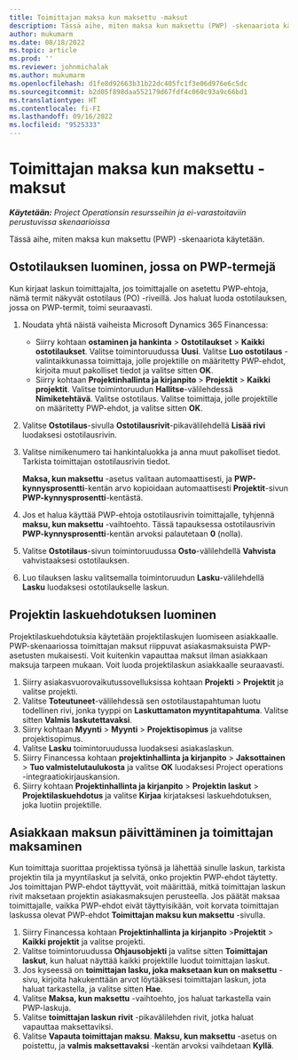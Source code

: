 ```yaml
---
title: Toimittajan maksa kun maksettu -maksut
description: Tässä aihe, miten maksa kun maksettu (PWP) -skenaariota käytetään.
author: mukumarm
ms.date: 08/18/2022
ms.topic: article
ms.prod: ''
ms.reviewer: johnmichalak
ms.author: mukumarm
ms.openlocfilehash: d1fe8d92663b31b22dc405fc1f3e06d976e6c5dc
ms.sourcegitcommit: b2d05f898daa552179d67fdf4c060c93a9c66bd1
ms.translationtype: HT
ms.contentlocale: fi-FI
ms.lasthandoff: 09/16/2022
ms.locfileid: "9525333"
---
```

# <a name="pay-when-paid-vendor-payments"></a>Toimittajan maksa kun maksettu -maksut

_**Käytetään:** Project Operationsin resursseihin ja ei-varastoitaviin perustuvissa skenaarioissa_

Tässä aihe, miten maksa kun maksettu (PWP) -skenaariota käytetään.

## <a name="create-a-purchase-order-that-has-pwp-terms"></a>Ostotilauksen luominen, jossa on PWP-termejä

Kun kirjaat laskun toimittajalta, jos toimittajalle on asetettu PWP-ehtoja, nämä termit näkyvät ostotilaus (PO) -riveillä. Jos haluat luoda ostotilauksen, jossa on PWP-termit, toimi seuraavasti.

1. Noudata yhtä näistä vaiheista Microsoft Dynamics 365 Financessa:

    - Siirry kohtaan **ostaminen ja hankinta** \> **Ostotilaukset** \> **Kaikki ostotilaukset**. Valitse toimintoruudussa **Uusi**. Valitse **Luo ostotilaus** - valintaikkunassa toimittaja, jolle projektille on määritetty PWP-ehdot, kirjoita muut pakolliset tiedot ja valitse sitten **OK**.
    - Siirry kohtaan **Projektinhallinta ja kirjanpito** \> **Projektit** \> **Kaikki projektit**. Valitse toimintoruudun **Hallitse**-välilehdessä **Nimiketehtävä**. Valitse ostotilaus. Valitse toimittaja, jolle projektille on määritetty PWP-ehdot, ja valitse sitten **OK**.

2. Valitse **Ostotilaus**-sivulla **Ostotilausrivit**-pikavälilehdellä **Lisää rivi** luodaksesi ostotilausrivin.
3. Valitse nimikenumero tai hankintaluokka ja anna muut pakolliset tiedot. Tarkista toimittajan ostotilausrivin tiedot.

    **Maksa, kun maksettu** -asetus valitaan automaattisesti, ja **PWP-kynnysprosentti**-kentän arvo kopioidaan automaattisesti **Projektit**-sivun **PWP-kynnysprosentti**-kentästä.

4. Jos et halua käyttää PWP-ehtoja ostotilausrivin toimittajalle, tyhjennä **maksu, kun maksettu** -vaihtoehto. Tässä tapauksessa ostotilausrivin **PWP-kynnysprosentti**-kentän arvoksi palautetaan **0** (nolla).
5. Valitse **Ostotilaus**-sivun toimintoruudussa **Osto**-välilehdellä **Vahvista** vahvistaaksesi ostotilauksen.
6. Luo tilauksen lasku valitsemalla toimintoruudun **Lasku**-välilehdellä **Lasku** luodaksesi ostotilaukselle laskun.

## <a name="create-a-project-invoice-proposal"></a>Projektin laskuehdotuksen luominen

Projektilaskuehdotuksia käytetään projektilaskujen luomiseen asiakkaalle. PWP-skenaariossa toimittajan maksut riippuvat asiakasmaksuista PWP-asetusten mukaisesti. Voit kuitenkin vapauttaa maksut ilman asiakkaan maksuja tarpeen mukaan. Voit luoda projektilaskun asiakkaalle seuraavasti.

1. Siirry asiakasvuorovaikutussovelluksissa kohtaan **Projekti** \> **Projektit** ja valitse projekti.
2. Valitse **Toteutuneet**-välilehdessä sen ostotilaustapahtuman luotu todellinen rivi, jonka tyyppi on **Laskuttamaton myyntitapahtuma**. Valitse sitten **Valmis laskutettavaksi**.
3. Siirry kohtaan **Myynti** \> **Myynti** \> **Projektisopimus** ja valitse projektisopimus.
4. Valitse **Lasku** toimintoruudussa luodaksesi asiakaslaskun.
5. Siirry Financessa kohtaan **projektinhallinta ja kirjanpito** \> **Jaksottainen** \> **Tuo valmistelutaulukosta** ja valitse **OK** luodaksesi Project operations -integraatiokirjauskansion.
6. Siirry kohtaan **Projektinhallinta ja kirjanpito** \> **Projektin laskut** \> **Projektilaskuehdotus** ja valitse **Kirjaa** kirjataksesi laskuehdotuksen, joka luotiin projektille.

## <a name="update-a-customer-payment-and-pay-the-vendor"></a>Asiakkaan maksun päivittäminen ja toimittajan maksaminen

Kun toimittaja suorittaa projektissa työnsä ja lähettää sinulle laskun, tarkista projektin tila ja myyntilaskut ja selvitä, onko projektin PWP-ehdot täytetty. Jos toimittajan PWP-ehdot täyttyvät, voit määrittää, mitkä toimittajan laskun rivit maksetaan projektin asiakasmaksujen perusteella. Jos päätät maksaa toimittajalle, vaikka PWP-ehdot eivät täyttyisikään, voit korvata toimittajan laskussa olevat PWP-ehdot **Toimittajan maksu kun maksettu** -sivulla.

1. Siirry Financessa kohtaan **Projektinhallinta ja kirjanpito** \>**Projektit** \> **Kaikki projektit** ja valitse projekti.
2. Valitse toimintoruudussa **Ohjausobjekti** ja valitse sitten **Toimittajan laskut**, kun haluat näyttää kaikki projektille luodut toimittajan laskut.
3. Jos kyseessä on **toimittajan lasku, joka maksetaan kun on maksettu** -sivu, kirjoita hakukenttään arvot löytääksesi toimittajan laskun, jota haluat tarkastella, ja valitse sitten **Hae**.
4. Valitse **Maksa, kun maksettu** -vaihtoehto, jos haluat tarkastella vain PWP-laskuja.
5. Valitse **toimittajan laskun rivit** -pikavälilehden rivit, jotka haluat vapauttaa maksettaviksi.
6. Valitse **Vapauta toimittajan maksu**. **Maksu, kun maksettu** -asetus on poistettu, ja **valmis maksettavaksi** -kentän arvoksi vaihdetaan **Kyllä**.

